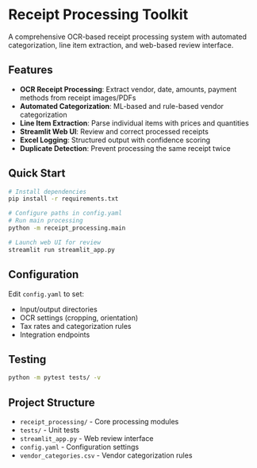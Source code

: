 # Receipt Processing Toolkit

A comprehensive OCR-based receipt processing system with automated categorization, line item extraction, and web-based review interface.

## Features

- **OCR Receipt Processing**: Extract vendor, date, amounts, payment methods from receipt images/PDFs
- **Automated Categorization**: ML-based and rule-based vendor categorization
- **Line Item Extraction**: Parse individual items with prices and quantities
- **Streamlit Web UI**: Review and correct processed receipts
- **Excel Logging**: Structured output with confidence scoring
- **Duplicate Detection**: Prevent processing the same receipt twice

## Quick Start

```bash
# Install dependencies
pip install -r requirements.txt

# Configure paths in config.yaml
# Run main processing
python -m receipt_processing.main

# Launch web UI for review
streamlit run streamlit_app.py
```

## Configuration

Edit `config.yaml` to set:
- Input/output directories
- OCR settings (cropping, orientation)
- Tax rates and categorization rules
- Integration endpoints

## Testing

```bash
python -m pytest tests/ -v
```

## Project Structure

- `receipt_processing/` - Core processing modules
- `tests/` - Unit tests
- `streamlit_app.py` - Web review interface
- `config.yaml` - Configuration settings
- `vendor_categories.csv` - Vendor categorization rules